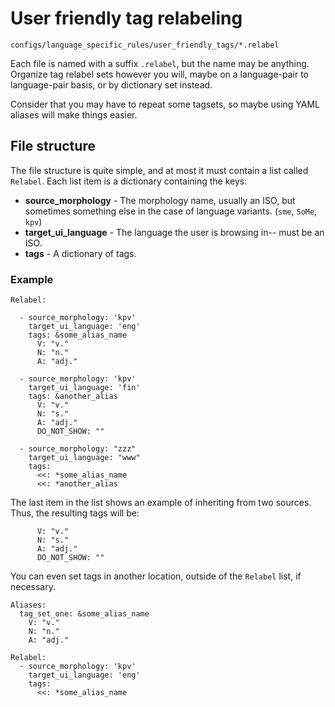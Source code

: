 # User friendly tag relabeling

    configs/language_specific_rules/user_friendly_tags/*.relabel

Each file is named with a suffix `.relabel`, but the name may be
anything. Organize tag relabel sets however you will, maybe on a
language-pair to language-pair basis, or by dictionary set instead.

Consider that you may have to repeat some tagsets, so maybe using YAML
aliases will make things easier.

## File structure

The file structure is quite simple, and at most it must contain a list
called `Relabel`. Each list item is a dictionary containing the keys:

 * **source_morphology** - The morphology name, usually an ISO, but
   sometimes something else in the case of language variants. (`sme`,
   `SoMe`, `kpv`)
 * **target_ui_language** - The language the user is browsing in-- must
   be an ISO.
 * **tags** - A dictionary of tags.

### Example

    Relabel:

      - source_morphology: 'kpv'
        target_ui_language: 'eng'
        tags: &some_alias_name
          V: "v."
          N: "n."
          A: "adj."

      - source_morphology: 'kpv'
        target_ui_language: 'fin'
        tags: &another_alias
          V: "v."
          N: "s."
          A: "adj."
          DO_NOT_SHOW: ""

      - source_morphology: "zzz"
        target_ui_language: "www"
        tags:
          <<: *some_alias_name
          <<: *another_alias

The last item in the list shows an example of inheriting from two
sources. Thus, the resulting tags will be:

          V: "v."
          N: "s."
          A: "adj."
          DO_NOT_SHOW: ""

You can even set tags in another location, outside of the `Relabel`
list, if necessary.

    Aliases:
      tag_set_one: &some_alias_name
        V: "v."
        N: "n."
        A: "adj."

    Relabel:
      - source_morphology: 'kpv'
        target_ui_language: 'eng'
        tags: 
          <<: *some_alias_name


